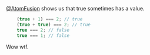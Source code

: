 [@AtomFusion](http://twitter.com/AtomFusion) shows us that true sometimes has a value.

``` javascript
    (true + 1) === 2;​ ​// true
    (true + true) === 2; // true
    true === 2; // false
    true === 1; // false
```

Wow wtf.
